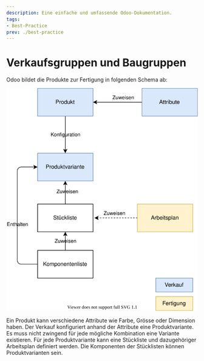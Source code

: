 ```yaml
---
description: Eine einfache und umfassende Odoo-Dokumentation.
tags:
- Best-Practice
prev: ./best-practice
---
```

# Verkaufsgruppen und Baugruppen

Odoo bildet die Produkte zur Fertigung in folgenden Schema ab:

![Theorie Verkaufsgruppen und Baugruppen](assets/Best%20Practice%20Verkaufsgruppen%20und%20Baugruppen.svg)

Ein Produkt kann verschiedene Attribute wie Farbe, Grösse oder Dimension haben. Der Verkauf konfiguriert anhand der Attribute eine Produktvariante. Es muss nicht zwingend für jede mögliche Kombination eine Variante existieren. Für jede Produktvariante kann eine Stückliste und dazugehöriger Arbeitsplan definiert werden. Die Komponenten der Stücklisten können Produktvarianten sein.